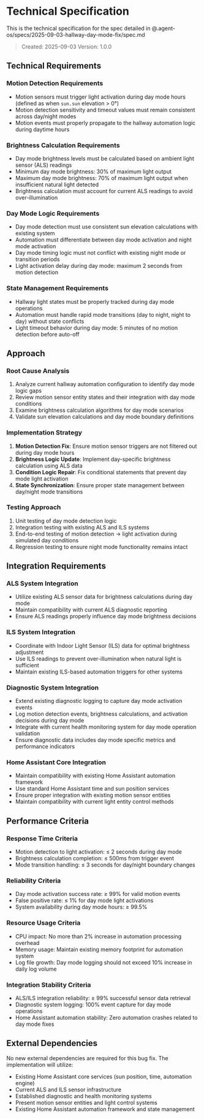 # Technical Specification

This is the technical specification for the spec detailed in @.agent-os/specs/2025-09-03-hallway-day-mode-fix/spec.md

> Created: 2025-09-03
> Version: 1.0.0

## Technical Requirements

### Motion Detection Requirements
- Motion sensors must trigger light activation during day mode hours (defined as when `sun.sun` elevation > 0°)
- Motion detection sensitivity and timeout values must remain consistent across day/night modes
- Motion events must properly propagate to the hallway automation logic during daytime hours

### Brightness Calculation Requirements
- Day mode brightness levels must be calculated based on ambient light sensor (ALS) readings
- Minimum day mode brightness: 30% of maximum light output
- Maximum day mode brightness: 70% of maximum light output when insufficient natural light detected
- Brightness calculation must account for current ALS readings to avoid over-illumination

### Day Mode Logic Requirements
- Day mode detection must use consistent sun elevation calculations with existing system
- Automation must differentiate between day mode activation and night mode activation
- Day mode timing logic must not conflict with existing night mode or transition periods
- Light activation delay during day mode: maximum 2 seconds from motion detection

### State Management Requirements
- Hallway light states must be properly tracked during day mode operations
- Automation must handle rapid mode transitions (day to night, night to day) without state conflicts
- Light timeout behavior during day mode: 5 minutes of no motion detection before auto-off

## Approach

### Root Cause Analysis
1. Analyze current hallway automation configuration to identify day mode logic gaps
2. Review motion sensor entity states and their integration with day mode conditions
3. Examine brightness calculation algorithms for day mode scenarios
4. Validate sun elevation calculations and day mode boundary definitions

### Implementation Strategy
1. **Motion Detection Fix**: Ensure motion sensor triggers are not filtered out during day mode hours
2. **Brightness Logic Update**: Implement day-specific brightness calculation using ALS data
3. **Condition Logic Repair**: Fix conditional statements that prevent day mode light activation
4. **State Synchronization**: Ensure proper state management between day/night mode transitions

### Testing Approach
1. Unit testing of day mode detection logic
2. Integration testing with existing ALS and ILS systems
3. End-to-end testing of motion detection → light activation during simulated day conditions
4. Regression testing to ensure night mode functionality remains intact

## Integration Requirements

### ALS System Integration
- Utilize existing ALS sensor data for brightness calculations during day mode
- Maintain compatibility with current ALS diagnostic reporting
- Ensure ALS readings properly influence day mode brightness decisions

### ILS System Integration  
- Coordinate with Indoor Light Sensor (ILS) data for optimal brightness adjustment
- Use ILS readings to prevent over-illumination when natural light is sufficient
- Maintain existing ILS-based automation triggers for other systems

### Diagnostic System Integration
- Extend existing diagnostic logging to capture day mode activation events
- Log motion detection events, brightness calculations, and activation decisions during day mode
- Integrate with current health monitoring system for day mode operation validation
- Ensure diagnostic data includes day mode specific metrics and performance indicators

### Home Assistant Core Integration
- Maintain compatibility with existing Home Assistant automation framework
- Use standard Home Assistant time and sun position services
- Ensure proper integration with existing motion sensor entities
- Maintain compatibility with current light entity control methods

## Performance Criteria

### Response Time Criteria
- Motion detection to light activation: ≤ 2 seconds during day mode
- Brightness calculation completion: ≤ 500ms from trigger event
- Mode transition handling: ≤ 3 seconds for day/night boundary changes

### Reliability Criteria
- Day mode activation success rate: ≥ 99% for valid motion events
- False positive rate: ≤ 1% for day mode light activations
- System availability during day mode hours: ≥ 99.5%

### Resource Usage Criteria
- CPU impact: No more than 2% increase in automation processing overhead
- Memory usage: Maintain existing memory footprint for automation system
- Log file growth: Day mode logging should not exceed 10% increase in daily log volume

### Integration Stability Criteria
- ALS/ILS integration reliability: ≥ 99% successful sensor data retrieval
- Diagnostic system logging: 100% event capture for day mode operations
- Home Assistant automation stability: Zero automation crashes related to day mode fixes

## External Dependencies

No new external dependencies are required for this bug fix. The implementation will utilize:

- Existing Home Assistant core services (sun position, time, automation engine)
- Current ALS and ILS sensor infrastructure 
- Established diagnostic and health monitoring systems
- Present motion sensor entities and light control systems
- Existing Home Assistant automation framework and state management